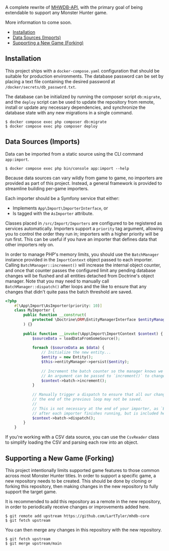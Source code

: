 A complete rewrite of [MHWDB-API](https://github.com/LartTyler/MHWDB-API), with the primary goal of being extendable to
support any Monster Hunter game.

More information to come soon.

- [Installation](#installation)
- [Data Sources (Imports)](#data-sources-imports)
- [Supporting a New Game (Forking)](#supporting-a-new-game-forking)

## Installation
This project ships with a `docker-compose.yaml` configuration that should be suitable for production environments. The
database password can be set by placing a text file containing the desired password at
`/docker/secrets/db_password.txt`.

The database can be initialized by running the composer script `db:migrate`, and the `deploy` script can be used to
update the repository from remote, install or update any necessary dependencies, and synchronize the database state with
any new migrations in a single command.

```shell
$ docker compose exec php composer db:migrate
$ docker compose exec php composer deploy
```

## Data Sources (Imports)
Data can be imported from a static source using the CLI command `app:import`.

```shell
$ docker compose exec php bin/console app:import --help
```

Because data sources can vary wildly from game to game, no importers are provided as part of this project. Instead, a
general framework is provided to streamline building per-game importers.

Each importer should be a Symfony service that either:
- Implements `App\Import\ImporterInterface`, or
- Is tagged with the `AsImporter` attribute.

Classes placed in `/src/Import/Importers` are configured to be registered as services automatically. Importers support
a `priority` tag argument, allowing you to control the order they run in; importers with a higher priority will be run
first. This can be useful if you have an importer that defines data that other importers rely on.

In order to manage PHP's memory limits, you should use the `BatchManager` instance provided in the `ImportContext`
object passed to each importer. Calling `BatchManager::increment()` will increase the internal object counter, and once
that counter passes the configured limit any pending database changes will be flushed and all entities detached from
Doctrine's object manager. Note that you may need to manually call `BatchManager::dispatch()` after loops and the like
to ensure that any changes that didn't quite pass the batch threshold are saved.

```php
<?php
    #[\App\Import\AsImporter(priority: 10)]
    class MyImporter {
        public function __construct(
            protected \Doctrine\ORM\EntityManagerInterface $entityManager
        ) {}
    
        public function __invoke(\App\Import\ImportContext $context) {
            $sourceData = loadDataFromSomeSource();
            
            foreach ($sourceData as $data) {
                // Initialize the new entity...
                $entity = new Entity();
                $this->entityManager->persist($entity);
                
                // Increment the batch counter so the manager knows we've added a new tracked object.
                // An argument can be passed to `increment()` to change how much the counter is increased by.
                $context->batch->increment();
            }
            
            // Manually trigger a dispatch to ensure that all our changes are saved. Without this, any changes made at
            // the end of the previous loop may not be saved.
            //
            // This is not necessary at the end of your importer, as `BatchManager::dispatch()` is automatically called
            // after each importer finishes running, but is included here as an example.
            $context->batch->dispatch();
        }
    }
```

If you're working with a CSV data source, you can use the `CsvReader` class to simplify loading the CSV and parsing
each row into an object.

## Supporting a New Game (Forking)
This project intentionally limits supported game features to those common across most Monster Hunter titles. In order
to support a specific game, a new repository needs to be created. This should be done by cloning or forking this
repository, then making changes in the new repository to fully support the target game.

It is recommended to add this repository as a remote in the new repository, in order to periodically receive changes or
improvements added here.

```shell
$ git remote add upstream https://github.com/LartTyler/mhdb-core
$ git fetch upstream
```

You can then merge any changes in this repository with the new repository.

```shell
$ git fetch upstream
$ git merge upstream/main
```